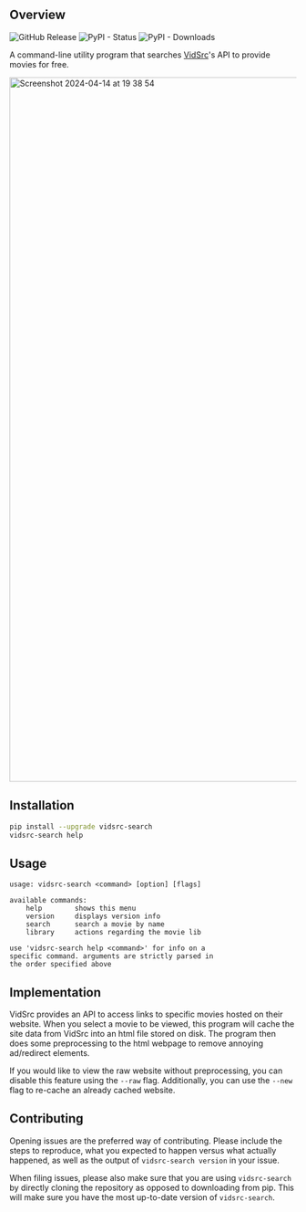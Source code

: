 ## Overview

![GitHub Release](https://img.shields.io/github/v/release/SomedudeX/vidsrc-search?style=for-the-badge) ![PyPI - Status](https://img.shields.io/pypi/status/vidsrc-search?style=for-the-badge) ![PyPI - Downloads](https://img.shields.io/pypi/dm/vidsrc-search?style=for-the-badge)

A command-line utility program that searches [VidSrc](https://vidsrc.to)'s API to provide movies for free.

<img width="1235" alt="Screenshot 2024-04-14 at 19 38 54" src="https://github.com/SomedudeX/vidsrc-search/assets/101906945/58983e3b-8f13-4474-92fe-cb5ad7f37b5f">

## Installation

```bash
pip install --upgrade vidsrc-search
vidsrc-search help
```

## Usage

```
usage: vidsrc-search <command> [option] [flags]

available commands:
    help        shows this menu
    version     displays version info
    search      search a movie by name
    library     actions regarding the movie lib

use 'vidsrc-search help <command>' for info on a
specific command. arguments are strictly parsed in
the order specified above
```

## Implementation

VidSrc provides an API to access links to specific movies hosted on their website. When you select a movie to be viewed, this program will cache the site data from VidSrc into an html file stored on disk. The program then does some preprocessing to the html webpage to remove annoying ad/redirect elements.

If you would like to view the raw website without preprocessing, you can disable this feature using the `--raw` flag. Additionally, you can use the `--new` flag to re-cache an already cached website.

## Contributing

Opening issues are the preferred way of contributing. Please include the steps to reproduce, what you expected to happen versus what actually happened, as well as the output of `vidsrc-search version` in your issue.

When filing issues, please also make sure that you are using `vidsrc-search` by directly cloning the repository as opposed to downloading from pip. This will make sure you have the most up-to-date version of `vidsrc-search`.
